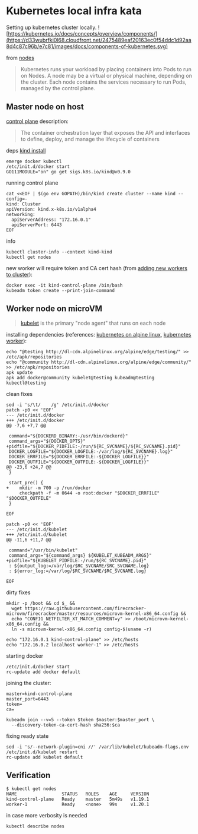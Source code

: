 # Kubernetes local infra kata

Setting up kubernetes cluster locally.
![https://kubernetes.io/docs/concepts/overview/components/](https://d33wubrfki0l68.cloudfront.net/2475489eaf20163ec0f54ddc1d92aa8d4c87c96b/e7c81/images/docs/components-of-kubernetes.svg)

from [nodes](https://kubernetes.io/docs/concepts/architecture/nodes/)
> Kubernetes runs your workload by placing containers into Pods to run on Nodes.
> A node may be a virtual or physical machine, depending on the cluster. Each
> node contains the services necessary to run Pods, managed by the control plane.

## Master node on host
[control
plane](https://kubernetes.io/docs/reference/glossary/?all=true#term-control-plane)
description:
> The container orchestration layer that exposes the API and interfaces to
> define, deploy, and manage the lifecycle of containers

deps [kind install]
```
emerge docker kubectl
/etc/init.d/docker start
GO111MODULE="on" go get sigs.k8s.io/kind@v0.9.0
```
running control plane
```
cat <<EOF | $(go env GOPATH)/bin/kind create cluster --name kind --config=-
kind: Cluster
apiVersion: kind.x-k8s.io/v1alpha4
networking:
  apiServerAddress: "172.16.0.1"
  apiServerPort: 6443
EOF
```
info
```
kubectl cluster-info --context kind-kind
kubectl get nodes
```

new worker will require token and CA cert hash (from [adding new workers to cluster]):
```
docker exec -it kind-control-plane /bin/bash
kubeadm token create --print-join-command
```


## Worker node on microVM
> [kubelet] is the primary "node agent" that runs on each node

installing dependencies (references: [kubernetes on alpine linux], [kubernetes worker]):
```
echo "@testing http://dl-cdn.alpinelinux.org/alpine/edge/testing/" >> /etc/apk/repositories
echo "@community http://dl-cdn.alpinelinux.org/alpine/edge/community/" >> /etc/apk/repositories
apk update
apk add docker@community kubelet@testing kubeadm@testing kubectl@testing
```
clean fixes
```
sed -i 's/\t/    /g' /etc/init.d/docker
patch -p0 << 'EOF'
--- /etc/init.d/docker
+++ /etc/init.d/docker
@@ -7,6 +7,7 @@

 command="${DOCKERD_BINARY:-/usr/bin/dockerd}"
 command_args="${DOCKER_OPTS}"
+pidfile="${DOCKER_PIDFILE:-/run/${RC_SVCNAME}/${RC_SVCNAME}.pid}"
 DOCKER_LOGFILE="${DOCKER_LOGFILE:-/var/log/${RC_SVCNAME}.log}"
 DOCKER_ERRFILE="${DOCKER_ERRFILE:-${DOCKER_LOGFILE}}"
 DOCKER_OUTFILE="${DOCKER_OUTFILE:-${DOCKER_LOGFILE}}"
@@ -23,6 +24,7 @@
 }

 start_pre() {
+    mkdir -m 700 -p /run/docker
     checkpath -f -m 0644 -o root:docker "$DOCKER_ERRFILE" "$DOCKER_OUTFILE"
 }

EOF

patch -p0 << 'EOF'
--- /etc/init.d/kubelet
+++ /etc/init.d/kubelet
@@ -11,6 +11,7 @@

 command="/usr/bin/kubelet"
 command_args="${command_args} ${KUBELET_KUBEADM_ARGS}"
+pidfile="${KUBELET_PIDFILE:-/run/${RC_SVCNAME}.pid}"
 : ${output_log:=/var/log/$RC_SVCNAME/$RC_SVCNAME.log}
 : ${error_log:=/var/log/$RC_SVCNAME/$RC_SVCNAME.log}

EOF
```
dirty fixes
```
mkdir -p /boot && cd $_ &&
  wget https://raw.githubusercontent.com/firecracker-microvm/firecracker/master/resources/microvm-kernel-x86_64.config &&
  echo "CONFIG_NETFILTER_XT_MATCH_COMMENT=y" >> /boot/microvm-kernel-x86_64.config &&
  ln -s microvm-kernel-x86_64.config config-$(uname -r)

echo "172.16.0.1 kind-control-plane" >> /etc/hosts
echo "172.16.0.2 localhost worker-1" >> /etc/hosts
```
starting docker
```
/etc/init.d/docker start
rc-update add docker default
```
joining the cluster:
```
master=kind-control-plane
master_port=6443
token=
ca=

kubeadm join --v=5 --token $token $master:$master_port \
  --discovery-token-ca-cert-hash sha256:$ca
```
fixing ready state
```
sed -i 's/--network-plugin=cni //' /var/lib/kubelet/kubeadm-flags.env
/etc/init.d/kubelet restart
rc-update add kubelet default
```

## Verification
```
$ kubectl get nodes
NAME                 STATUS   ROLES    AGE     VERSION
kind-control-plane   Ready    master   5m49s   v1.19.1
worker-1             Ready    <none>   99s     v1.20.1
```

in case more verbosity is needed
```
kubectl describe nodes
```


[kubelet]: https://kubernetes.io/docs/reference/command-line-tools-reference/kubelet/
[kubernetes cluster setup]: https://docs.solo.io/gloo-edge/latest/installation/platform_configuration/cluster_setup/
[kind install]: https://kind.sigs.k8s.io/
[kubernetes on alpine linux]: https://dev.to/xphoniex/how-to-create-a-kubernetes-cluster-on-alpine-linux-kcg
[kubernetes worker]: https://blog.sourcerer.io/a-kubernetes-quick-start-for-people-who-know-just-enough-about-docker-to-get-by-71c5933b4633#3664
[adding new workers to cluster]: https://www.serverlab.ca/tutorials/containers/kubernetes/how-to-add-workers-to-kubernetes-clusters/
